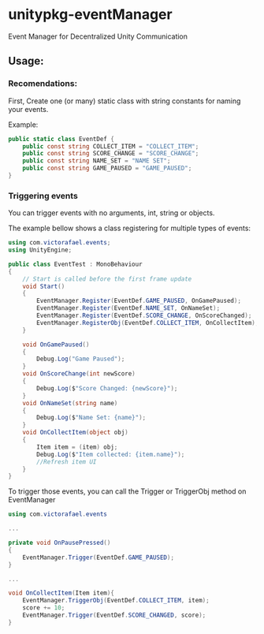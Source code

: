 # unitypkg-eventManager

Event Manager for Decentralized Unity Communication

## Usage:

### Recomendations:

First, Create one (or many) static class with string constants for naming your events.

Example:

```csharp
public static class EventDef {
    public const string COLLECT_ITEM = "COLLECT_ITEM";
    public const string SCORE_CHANGE = "SCORE_CHANGE";
    public const string NAME_SET = "NAME SET";
    public const string GAME_PAUSED = "GAME_PAUSED";
}
```

### Triggering events

You can trigger events with no arguments, int, string or objects.

The example bellow shows a class registering for multiple types of events:

```csharp
using com.victorafael.events;
using UnityEngine;

public class EventTest : MonoBehaviour
{
    // Start is called before the first frame update
    void Start()
    {
        EventManager.Register(EventDef.GAME_PAUSED, OnGamePaused);
        EventManager.Register(EventDef.NAME_SET, OnNameSet);
        EventManager.Register(EventDef.SCORE_CHANGE, OnScoreChanged);
        EventManager.RegisterObj(EventDef.COLLECT_ITEM, OnCollectItem);
    }

    void OnGamePaused()
    {
        Debug.Log("Game Paused");
    }
    void OnScoreChange(int newScore)
    {
        Debug.Log($"Score Changed: {newScore}");
    }
    void OnNameSet(string name)
    {
        Debug.Log($"Name Set: {name}");
    }
    void OnCollectItem(object obj)
    {
        Item item = (item) obj;
        Debug.Log($"Item collected: {item.name}");
        //Refresh item UI
    }
}
```

To trigger those events, you can call the Trigger or TriggerObj method on EventManager

```csharp
using com.victorafael.events

...

private void OnPausePressed()
{
    EventManager.Trigger(EventDef.GAME_PAUSED);
}

...

void OnCollectItem(Item item){
    EventManager.TriggerObj(EventDef.COLLECT_ITEM, item);
    score += 10;
    EventManager.Trigger(EventDef.SCORE_CHANGED, score);
}
```
